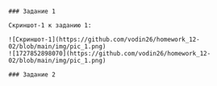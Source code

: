 ``` # Домашнее задание к занятию «Работа с данными (DDL/DML)» "Воронин Владислав"

### Задание 1

Скриншот-1 к заданию 1:

![Скриншот-1](https://github.com/vodin26/homework_12-02/blob/main/img/pic_1.png)
![1727852898070](https://github.com/vodin26/homework_12-02/blob/main/img/pic_1.png)

### Задание 2
